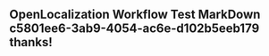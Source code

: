 <properties
ms.topic="hero-topic1"
ms.test1="hero-topic"
ms.test2="test"/>

## OpenLocalization Workflow Test MarkDown c5801ee6-3ab9-4054-ac6e-d102b5eeb179 thanks!
